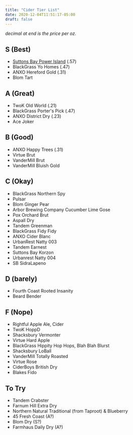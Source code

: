 ```yaml
---
title: "Cider Tier List"
date: 2020-12-04T11:51:17-05:00
draft: false
---
```


_decimal at end is the price per oz._

## S (Best)
* [Suttons Bay Power Island](https://vinoshipper.com/shop/suttons_bay_ciders/power_island_33112?list=) (.57)
* BlackGrass Yo Homes (.47)
* ANXO Hereford Gold (.31)
* Blom Tart



## A (Great)
* TwoK Old World (.21)
* BlackGrass Porter's Pick (.47)
* ANXO District Dry (.23)
* Ace Joker

## B (Good)
* ANXO Happy Trees (.31)
* Virtue Brut
* VanderMill Brut
* VanderMill Bluish Gold

## C (Okay)
* BlackGrass Northern Spy
* Pulsar
* Blom Ginger Pear
* Arbor Brewing Company Cucumber Lime Gose
* Pox Orchard Brut
* Aspall Dry
* Tandem Greenman
* BlackGrass Fidy Fidy
* ANXO Cider Blanc
* UrbanRest Natty 003
* Tandem Earnest
* Suttons Bay Korzon
* Urbanrest Natty 004
* SB SidraLapeno

## D (barely)
* Fourth Coast Rooted Insanity
* Beard Bender

## F (Nope)
* Rightful Apple Ale, Cider
* TwoK HoppD
* Shacksbury Vermonter
* Virtue Hard Apple
* BlackGrass Hippity Hop Hops, Blah Blah Blurst
* Shacksbury LoBall
* VanderMill Totally Roasted
* Virtue Rose
* CiderBoys British Dry
* Blakes Fido

## To Try

* Tandem Crabster
* Farnum Hill Extra Dry
* Northern Natural Traditional (from Taproot) & Blueberry
* 45 Fresh Coast (A?)
* Blom Dry (S?)
* Farmhaus Daily Dry (A?)
